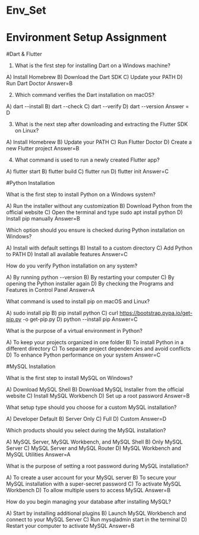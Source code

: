 # Env_Set

# Environment Setup Assignment

#Dart & Flutter

1. What is the first step for installing Dart on a Windows machine?

A) Install Homebrew
B) Download the Dart SDK
C) Update your PATH
D) Run Dart Doctor
 Answer=B


2. Which command verifies the Dart installation on macOS?

A) dart --install
B) dart --check
C) dart --verify
D) dart --version
Answer = D


3. What is the next step after downloading and extracting the Flutter SDK on Linux?

A) Install Homebrew
B) Update your PATH
C) Run Flutter Doctor
D) Create a new Flutter project
Answer=B


4. What command is used to run a newly created Flutter app?

A) flutter start
B) flutter build
C) flutter run
D) flutter init
Answer=C


#Python Installation

What is the first step to install Python on a Windows system?

A) Run the installer without any customization
B) Download Python from the official website
C) Open the terminal and type sudo apt install python
D) Install pip manually
Answer=B

Which option should you ensure is checked during Python installation on Windows?

A) Install with default settings
B) Install to a custom directory
C) Add Python to PATH
D) Install all available features
Answer=C

How do you verify Python installation on any system?

A) By running python --version
B) By restarting your computer
C) By opening the Python installer again
D) By checking the Programs and Features in Control Panel
Answer=A

What command is used to install pip on macOS and Linux?

A) sudo install pip
B) pip install python
C) curl https://bootstrap.pypa.io/get-pip.py -o get-pip.py
D) python --install pip
Answer=C

What is the purpose of a virtual environment in Python?

A) To keep your projects organized in one folder
B) To install Python in a different directory
C) To separate project dependencies and avoid conflicts
D) To enhance Python performance on your system
Answer=C

#MySQL Installation

What is the first step to install MySQL on Windows?

A) Download MySQL Shell
B) Download MySQL Installer from the official website
C) Install MySQL Workbench
D) Set up a root password
Answer=B

What setup type should you choose for a custom MySQL installation?

A) Developer Default
B) Server Only
C) Full
D) Custom
Answer=D

Which products should you select during the MySQL installation?

A) MySQL Server, MySQL Workbench, and MySQL Shell
B) Only MySQL Server
C) MySQL Server and MySQL Router
D) MySQL Workbench and MySQL Utilities
Answer=A

What is the purpose of setting a root password during MySQL installation?

A) To create a user account for your MySQL server
B) To secure your MySQL installation with a super-secret password
C) To activate MySQL Workbench
D) To allow multiple users to access MySQL
Answer=B

How do you begin managing your database after installing MySQL?

A) Start by installing additional plugins
B) Launch MySQL Workbench and connect to your MySQL Server
C) Run mysqladmin start in the terminal
D) Restart your computer to activate MySQL
Answer=B
